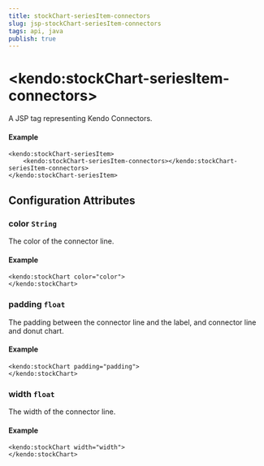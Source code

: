 ```yaml
---
title: stockChart-seriesItem-connectors
slug: jsp-stockChart-seriesItem-connectors
tags: api, java
publish: true
---
```


# \<kendo:stockChart-seriesItem-connectors\>
A JSP tag representing Kendo Connectors.

#### Example
    <kendo:stockChart-seriesItem>
        <kendo:stockChart-seriesItem-connectors></kendo:stockChart-seriesItem-connectors>
    </kendo:stockChart-seriesItem>


## Configuration Attributes


### color `String`

The color of the connector line.

#### Example
    <kendo:stockChart color="color">
    </kendo:stockChart>



### padding `float`

The padding between the connector line and the label, and connector line and donut chart.

#### Example
    <kendo:stockChart padding="padding">
    </kendo:stockChart>



### width `float`

The width of the connector line.

#### Example
    <kendo:stockChart width="width">
    </kendo:stockChart>


